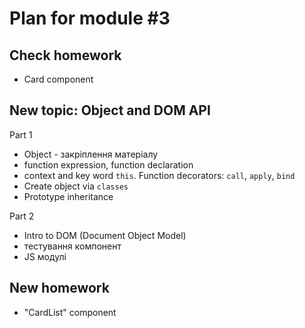 # Plan for module #3



## Check homework

* Card component

## New topic: Object and DOM API

Part 1

* Object - закріплення матеріалу
* function expression, function declaration
* context and key word `this`. Function decorators: `call`, `apply`, `bind`
* Create object via `classes`
* Prototype inheritance

Part 2

* Intro to DOM (Document Object Model)
* тестування компонент
* JS модулі

## New homework

* "CardList" component

